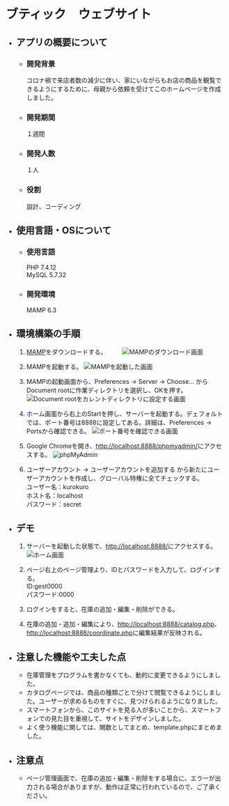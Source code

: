 # ブティック　ウェブサイト
- ## アプリの概要について  
    - ### __開発背景__　　
        コロナ禍で来店者数の減少に伴い、家にいながらもお店の商品を観覧できるようにするために、母親から依頼を受けてこのホームページを作成しました。
    - ### __開発期間__
        １週間
    - ### __開発人数__  
        １人
    - ### __役割__
        設計、コーディング

- ## 使用言語・OSについて  
    - ### __使用言語__
        PHP 7.4.12  
        MySQL 5.7.32
    - ### __開発環境__
        MAMP 6.3

- ## 環境構築の手順  
    1. [MAMP](https://www.mamp.info/de/downloads/)をダウンロードする。  　　
    ![MAMPのダウンロード画面](https://dl.dropboxusercontent.com/s/w8x7xsr628gzjl4/mamp.png)

    2. MAMPを起動する。
    ![MAMPを起動した画面](https://dl.dropboxusercontent.com/s/91ka1f0bsgxczvt/startMamp.png)

    3. MAMPの起動画面から、Preferences -> Server -> Choose... からDocument rootに作業ディレクトリを選択し、OKを押す。
    ![Document rootをカレントディレクトリに設定する画面](https://dl.dropboxusercontent.com/s/xkvse72e6sd79x1/setMamp.png)

    4. ホーム画面から右上のStartを押し、サーバーを起動する。デェフォルトでは、ポート番号は8888に設定してある。詳細は、Preferences -> Portsから確認できる。
    ![ポート番号を確認できる画面](https://dl.dropboxusercontent.com/s/vgnjhfz2li1ktgx/Server.png)
    
    5. Google Chromeを開き、[http://localhost:8888/phpmyadmin/](http://localhost:8888/phpmyadmin/)にアクセスする。
    ![phpMyAdmin](https://dl.dropboxusercontent.com/s/yjw28eixqkdvdz6/phpmyadmin.png)

    6. ユーザーアカウント -> ユーザーアカウントを追加する から新たにユーザーアカウントを作成し、グローバル特権に全てチェックする。  
    ユーザー名：kurokuro   
    ホスト名：localhost  
    パスワード：secret

- ## デモ
    1. サーバーを起動した状態で、[http://localhost:8888/](http://localhost:8888/)にアクセスする。  
    ![ホーム画面](https://dl.dropboxusercontent.com/s/84gbr95chngybrm/index.png?dl=0)  

    2. ページ右上のページ管理より、IDとパスワードを入力して、ログインする。  
    ID:gest0000  
    パスワード:0000  

    3. ログインをすると、在庫の追加・編集・削除ができる。

    4. 在庫の追加・追加・編集により、[http://localhost:8888/catalog.php](http://localhost:8888/catalog.php)、[http://localhost:8888/coordinate.php](http://localhost:8888/coordinate.php)に編集結果が反映される。

- ## 注意した機能や工夫した点  
    - 在庫管理をプログラムを書かなくても、動的に変更できるようにしました。  
    - カタログページでは、商品の種類ごとで分けて閲覧できるようにしました。ユーザーが求めるものをすぐに、見つけられるようになりました。
    - スマートフォンから、このサイトを見る人が多いことから、スマートフォンでの見た目を重視して、サイトをデザインしました。
    - よく使う機能に関しては、関数としてまとめ、template.phpにまとめました。

- ## 注意点  
    - ページ管理画面で、在庫の追加・編集・削除をする場合に、エラーが出力される場合がありますが、動作は正常に行われているので、ご了承ください。

